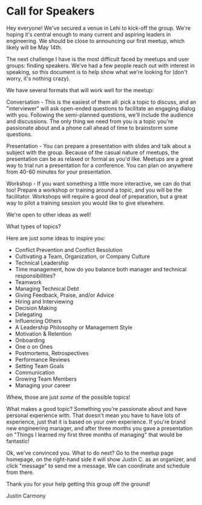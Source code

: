 # Call for Speakers

Hey everyone! We've secured a venue in Lehi to kick-off the group. We're 
hoping it's central enough to many current and aspiring leaders in 
engineering.  We should be close to announcing our first meetup, which 
likely will be May 14th.

The next challenge I have is the most difficult faced by meetups and user 
groups: finding speakers. We've had a few people reach out with interest 
in speaking, so this document is to help show what we're looking for 
(don't worry, it's nothing crazy).

We have several formats that will work well for the meetup:

Conversation - This is the easiest of them all: pick a topic to discuss, 
and an "interviewer" will ask open-ended questions to facilitate an 
engaging dialog with you. Following the semi-planned questions, we'll 
include the audience and discussions. The only thing we need from you is 
a topic you're passionate about and a phone call ahead of time to 
brainstorm some questions.

Presentation - You can prepare a presentation with slides and talk about 
a subject with the group. Because of the casual nature of meetups, the 
presentation can be as relaxed or formal as you'd like. Meetups are a 
great way to trial run a presentation for a conference. You can plan on 
anywhere from 40-60 minutes for your presentation. 

Workshop - If you want something a little more interactive, we can do 
that too! Prepare a workshop or training around a topic, and you will be 
the facilitator. Workshops will require a good deal of preparation, but a 
great way to pilot a training session you would like to give elsewhere.

We're open to other ideas as well!

What types of topics?

Here are just some ideas to inspire you:
- Conflict Prevention and Conflict Resolution
- Cultivating a Team, Organization, or Company Culture
- Technical Leadership
- Time management, how do you balance both manager and technical 
responsibilities?
- Teamwork
- Managing Technical Debt
- Giving Feedback, Praise, and/or Advice
- Hiring and Interviewing
- Decision Making
- Delegating
- Influencing Others
- A Leadership Philosophy or Management Style
- Motivation & Retention
- Onboarding
- One o on Ones
- Postmortems, Retrospectives
- Performance Reviews
- Setting Team Goals
- Communication
- Growing Team Members
- Managing your career

Whew, those are just *some* of the possible topics!

What makes a good topic? Something you're passionate about and have 
personal experience with. That doesn't mean you have to have lots of 
experience, just that it is based on your own experience. If you're brand 
new engineering manager, and after three months you gave a presentation 
on "Things I learned my first three months of managing" that would be 
fantastic!

Ok, we've convinced you. What to do next? Go to the meetup page homepage, 
on the right-hand side it will show Justin C. as an organizer, and click 
"message" to send me a message. We can coordinate and schedule from 
there.

Thank you for your help getting this group off the ground!

Justin Carmony





